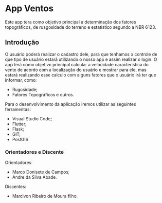 # App Ventos

Este app tera como objetivo principal a determinação dos fatores topográficos, de rusgosidade do terreno e estatístico segundo a NBR 6123.

## Introdução

O usuário poderá realizar o cadastro dele, para que tenhamos o controle de que tipo de usuário estará utilizando o nosso app e assim realizar o login.
O app terá como objetivo principal calcular a velocidade característica do vento de acordo com a localização do usuário e mostrar para ele, mas estará realizando esse calculo com alguns fatores que o usuário irá ter que informar, como:
- Rugosidade;
- Fatores Topográficos e outros.

Para o desenvolvimento da aplicação iremos utilizar as seguintes ferramentas:
- Visual Studio Code;
- Flutter;
- Flask;
- GIT;
- PostGIS.


### Orientadores e Discente

Orientadores:

- Marco Donisete de Campos;
- Andre da Silva Abade.

Discentes: 

- Marcivon Ribeiro de Moura filho.